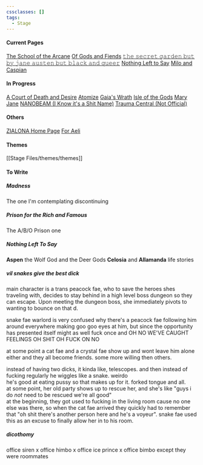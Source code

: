```yaml
---
cssclasses: []
tags:
  - Stage
---
```

#### Current Pages
[The School of the Arcane](Dreams/01%20The%20School%20of%20the%20Arcane/The%20School%20of%20the%20Arcane.md)
[Of Gods and Fiends](Dreams/02%20Of%20Gods%20and%20Fiends/Of%20Gods%20and%20Fiends.md)
[𝚝𝚑𝚎 𝚜𝚎𝚌𝚛𝚎𝚝 𝚐𝚊𝚛𝚍𝚎𝚗 𝚋𝚞𝚝 𝚋𝚢 𝚓𝚊𝚗𝚎 𝚊𝚞𝚜𝚝𝚎𝚗 𝚋𝚞𝚝 𝚋𝚕𝚊𝚌𝚔 𝚊𝚗𝚍 𝚚𝚞𝚎𝚎𝚛](Dreams/03%20The%20Secret%20Garden/𝚝𝚑𝚎%20𝚜𝚎𝚌𝚛𝚎𝚝%20𝚐𝚊𝚛𝚍𝚎𝚗%20𝚋𝚞𝚝%20𝚋𝚢%20𝚓𝚊𝚗𝚎%20𝚊𝚞𝚜𝚝𝚎𝚗%20𝚋𝚞𝚝%20𝚋𝚕𝚊𝚌𝚔%20𝚊𝚗𝚍%20𝚚𝚞𝚎𝚎𝚛.md)
[Nothing Left to Say](Dreams/04%20Nothing%20Left%20to%20Say/Nothing%20Left%20to%20Say.md)
[Milo and Caspian](Dreams/05%20Milo%20&%20Caspian/Milo%20and%20Caspian.md)

#### In Progress
[A Court of Death and Desire](Dreams/A%20Court%20of%20Death%20and%20Desire.md)
[Atomize](Dreams/Atomize.md)
[Gaia's Wrath](Dreams/Gaia's%20Wrath.md)
[Isle of the Gods](Dreams/Isle%20of%20the%20Gods.md)
[Mary Jane](Dreams/Mary%20Jane.md)
[NANOBEAM (I Know it's a Shit Name)](Dreams/NANOBEAM%20(I%20Know%20it's%20a%20Shit%20Name).md)
[Trauma Central (Not Official)](Dreams/Trauma%20Central%20(Not%20Official).md)

#### Others
[ZIALONA Home Page](ZIALONA%20Home%20Page.md)
[For Aeli](For%20Aeli.md)

#### Themes
[[Stage Files/themes/themes]]

#### To Write
##### Madness
The one I'm contemplating discontinuing

##### Prison for the Rich and Famous
The A/B/O Prison one

##### Nothing Left To Say
**Aspen** the Wolf God and the Deer Gods **Celosia** and **Allamanda** life stories

##### vil snakes give the best dick
main character is a trans peacock fae, who to save the heroes shes traveling with, decides to stay behind in a high level boss dungeon so they can escape. Upon meeting the dungeon boss, she immediately pivots to wanting to bounce on that d.  

snake fae warlord is very confused why there's a peacock fae following him around everywhere making goo goo eyes at him, but since the opportunity has presented itself might as well fuck once and OH NO WE'VE CAUGHT FEELINGS OH SHIT OH FUCK ON NO  

at some point a cat fae and a crystal fae show up and wont leave him alone either and they all become friends. some more willing then others.  
  
instead of having two dicks, it kinda like, telescopes. and then instead of fucking regularly he wiggles like a snake. weirdo  
he's good at eating pussy so that makes up for it. forked tongue and all.  
at some point, her old party shows up to rescue her, and she's like "guys i do *not* need to be rescued we're all good"  
at the beginning, they got used to fucking in the living room cause no one else was there, so when the cat fae arrived they quickly had to remember that "oh shit there's another person here and he's a voyeur". snake fae used this as an excuse to finally allow her in to his room.

##### dicothomy
office siren x office himbo x office ice prince x office bimbo except they were roommates